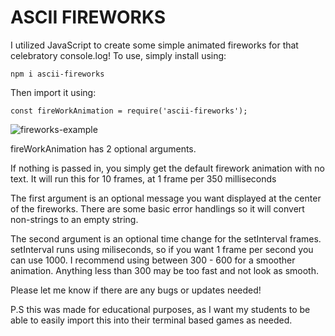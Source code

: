 # ASCII FIREWORKS

I utilized JavaScript to create some simple animated fireworks for that celebratory
console.log! To use, simply install using:

```
npm i ascii-fireworks
```

Then import it using:

```
const fireWorkAnimation = require('ascii-fireworks');
```

![fireworks-example](https://user-images.githubusercontent.com/95654116/225565805-dae3cc48-c516-4f2e-a81c-409719809f97.gif?raw=true)

fireWorkAnimation has 2 optional arguments.

If nothing is passed in, you simply get the default firework animation with no text.
It will run this for 10 frames, at 1 frame per 350 milliseconds

The first argument is an optional message you want displayed at the center of the fireworks. There are some basic error handlings so it will convert non-strings to an empty string.

The second argument is an optional time change for the setInterval frames. setInterval runs using miliseconds, so if you want 1 frame per second you can use 1000. I recommend using between 300 - 600 for a smoother animation. Anything less than 300 may be too fast and not look as smooth.

Please let me know if there are any bugs or updates needed!

P.S this was made for educational purposes, as I want my students to be able to easily import this into their terminal based games as needed.
